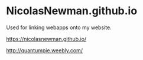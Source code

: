 # NicolasNewman.github.io
Used for linking webapps onto my website.

https://nicolasnewman.github.io/

http://quantumpie.weebly.com/
